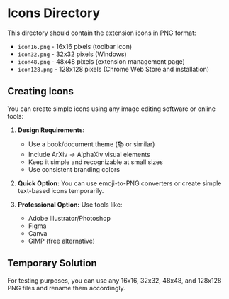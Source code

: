 # Icons Directory

This directory should contain the extension icons in PNG format:

- `icon16.png` - 16x16 pixels (toolbar icon)
- `icon32.png` - 32x32 pixels (Windows)
- `icon48.png` - 48x48 pixels (extension management page)
- `icon128.png` - 128x128 pixels (Chrome Web Store and installation)

## Creating Icons

You can create simple icons using any image editing software or online tools:

1. **Design Requirements:**
   - Use a book/document theme (📚 or similar)
   - Include ArXiv → AlphaXiv visual elements
   - Keep it simple and recognizable at small sizes
   - Use consistent branding colors

2. **Quick Option:**
   You can use emoji-to-PNG converters or create simple text-based icons temporarily.

3. **Professional Option:**
   Use tools like:
   - Adobe Illustrator/Photoshop
   - Figma
   - Canva
   - GIMP (free alternative)

## Temporary Solution

For testing purposes, you can use any 16x16, 32x32, 48x48, and 128x128 PNG files and rename them accordingly. 